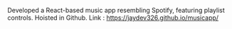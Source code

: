 Developed a React-based music app resembling Spotify, featuring playlist controls.
Hoisted in Github. Link : https://jaydev326.github.io/musicapp/
 
